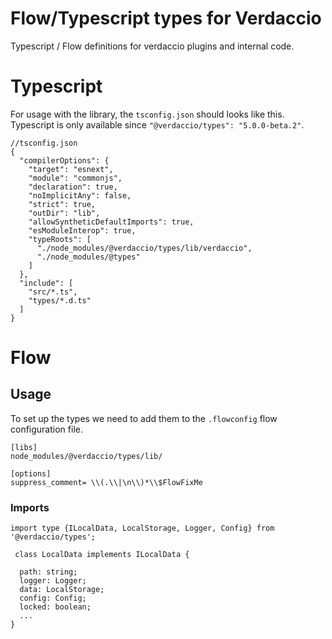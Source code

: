 # Flow/Typescript types for Verdaccio

Typescript / Flow definitions for verdaccio plugins and internal code.

# Typescript
For usage with the library, the `tsconfig.json` should looks like this. Typescript is only available since `"@verdaccio/types": "5.0.0-beta.2"`.

```
//tsconfig.json
{
  "compilerOptions": {
    "target": "esnext",
    "module": "commonjs",
    "declaration": true,
    "noImplicitAny": false,
    "strict": true,
    "outDir": "lib",
    "allowSyntheticDefaultImports": true,
    "esModuleInterop": true,
    "typeRoots": [
      "./node_modules/@verdaccio/types/lib/verdaccio",
      "./node_modules/@types"
    ]
  },
  "include": [
    "src/*.ts",
    "types/*.d.ts"
  ]
}
```

# Flow 

## Usage

To set up the types we need to add them to the `.flowconfig` flow configuration file.

```
[libs]
node_modules/@verdaccio/types/lib/

[options]
suppress_comment= \\(.\\|\n\\)*\\$FlowFixMe
```

### Imports

```
import type {ILocalData, LocalStorage, Logger, Config} from '@verdaccio/types';

 class LocalData implements ILocalData {

  path: string;
  logger: Logger;
  data: LocalStorage;
  config: Config;
  locked: boolean;
  ...  
}
```


